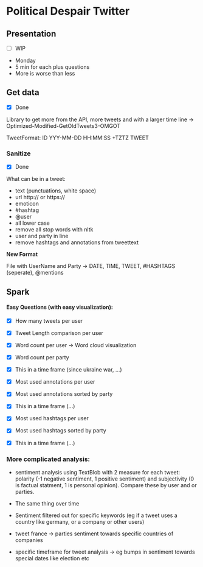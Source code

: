 # Political Despair Twitter

## Presentation

- [ ] WIP

- Monday
- 5 min for each plus questions
- More is worse than less

## Get data 

- [x] Done

Library to get more from the API, more tweets and with a larger time line -> Optimized-Modified-GetOldTweets3-OMGOT

TweetFormat:
ID YYY-MM-DD HH:MM:SS +TZTZ <USERNAME> TWEET

### Sanitize

- [x] Done

What can be in a tweet:
- text (punctuations, white space)
- url http:// or https://
- emoticon
- #hashtag
- @user
- all lower case
- remove all stop words with nltk
- user and party in line
- remove hashtags and annotations from tweettext

**New Format**

File with UserName and Party
-> DATE, TIME, TWEET, #HASHTAGS (seperate), @mentions 

## Spark

#### Easy Questions (with easy visualization):

- [x] How many tweets per user

- [x] Tweet Length comparison per user

- [x] Word count per user -> Word cloud visualization
- [x] Word count per party
- [x] This in a time frame (since ukraine war, ...)

- [x] Most used annotations per user
- [x] Most used annotations sorted by party
- [x] This in a time frame (...)

- [x] Most used hashtags per user
- [x] Most used hashtags sorted by party
- [x] This in a time frame (...)


### More complicated analysis:


- sentiment analysis using TextBlob with 2 measure for each tweet: polarity (-1 negative sentiment, 1 positive sentiment) and subjectivity (0 is factual statment, 1 is personal opinion). Compare these by user and or parties.
- The same thing over time
- Sentiment filtered out for specific keywords (eg if a tweet uses a country like germany, or a company or other users)

- tweet france -> parties sentiment towards specific countries of companies

- specific timeframe for tweet analysis -> eg bumps in sentiment towards special dates like election etc

